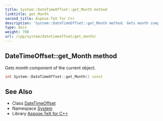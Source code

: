 ```yaml
---
title: System::DateTimeOffset::get_Month method
linktitle: get_Month
second_title: Aspose.TeX for C++
description: 'System::DateTimeOffset::get_Month method. Gets month component of the current object in C++.'
type: docs
weight: 700
url: /cpp/system/datetimeoffset/get_month/
---
```

## DateTimeOffset::get_Month method


Gets month component of the current object.

```cpp
int System::DateTimeOffset::get_Month() const
```

## See Also

* Class [DateTimeOffset](../)
* Namespace [System](../../)
* Library [Aspose.TeX for C++](../../../)
